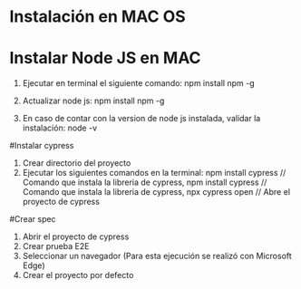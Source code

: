 # Instalación en MAC OS
# Instalar Node JS en MAC
1. Ejecutar en terminal el siguiente comando: npm install npm -g

2. Actualizar node js: npm install npm -g 

3. En caso de contar con la version de node js instalada, validar la instalación: node -v

#Instalar cypress
1. Crear directorio del proyecto
2. Ejecutar los siguientes comandos en la terminal: npm install cypress // Comando que instala la libreria de cypress, npm install cypress // Comando que instala la libreria de cypress, npx cypress open // Abre el proyecto de cypress

#Crear spec
1. Abrir el proyecto de cypress
2. Crear prueba E2E
3. Seleccionar un navegador (Para esta ejecución se realizó con Microsoft Edge)
4. Crear el proyecto por defecto 
